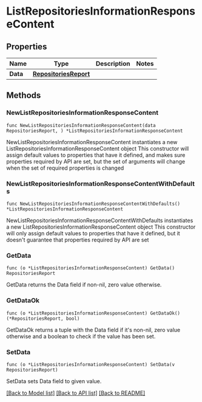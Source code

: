 # ListRepositoriesInformationResponseContent

## Properties

Name | Type | Description | Notes
------------ | ------------- | ------------- | -------------
**Data** | [**RepositoriesReport**](RepositoriesReport.md) |  | 

## Methods

### NewListRepositoriesInformationResponseContent

`func NewListRepositoriesInformationResponseContent(data RepositoriesReport, ) *ListRepositoriesInformationResponseContent`

NewListRepositoriesInformationResponseContent instantiates a new ListRepositoriesInformationResponseContent object
This constructor will assign default values to properties that have it defined,
and makes sure properties required by API are set, but the set of arguments
will change when the set of required properties is changed

### NewListRepositoriesInformationResponseContentWithDefaults

`func NewListRepositoriesInformationResponseContentWithDefaults() *ListRepositoriesInformationResponseContent`

NewListRepositoriesInformationResponseContentWithDefaults instantiates a new ListRepositoriesInformationResponseContent object
This constructor will only assign default values to properties that have it defined,
but it doesn't guarantee that properties required by API are set

### GetData

`func (o *ListRepositoriesInformationResponseContent) GetData() RepositoriesReport`

GetData returns the Data field if non-nil, zero value otherwise.

### GetDataOk

`func (o *ListRepositoriesInformationResponseContent) GetDataOk() (*RepositoriesReport, bool)`

GetDataOk returns a tuple with the Data field if it's non-nil, zero value otherwise
and a boolean to check if the value has been set.

### SetData

`func (o *ListRepositoriesInformationResponseContent) SetData(v RepositoriesReport)`

SetData sets Data field to given value.



[[Back to Model list]](../README.md#documentation-for-models) [[Back to API list]](../README.md#documentation-for-api-endpoints) [[Back to README]](../README.md)


